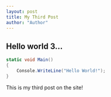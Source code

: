 ```yaml
--- 
layout: post
title: My Third Post
author: "Author"
---
```


## Hello world 3...

```cs
static void Main() 
{
    Console.WriteLine("Hello World!");
}
```


This is my third post on the site!